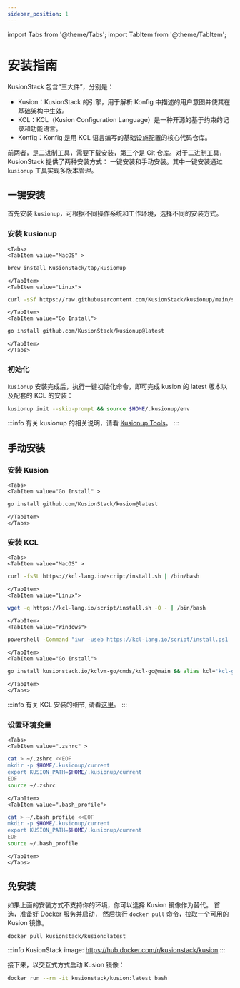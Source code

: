 ```yaml
---
sidebar_position: 1
---
```

import Tabs from '@theme/Tabs';
import TabItem from '@theme/TabItem';

# 安装指南

KusionStack 包含“三大件”，分别是：

- Kusion：KusionStack 的引擎，用于解析 Konfig 中描述的用户意图并使其在基础架构中生效。
- KCL：KCL（Kusion Configuration Language）是一种开源的基于约束的记录和功能语言。
- Konfig：Konfig 是用 KCL 语言编写的基础设施配置的核心代码仓库。

前两者，是二进制工具，需要下载安装，第三个是 Git 仓库。对于二进制工具，KusionStack 提供了两种安装方式：
一键安装和手动安装。其中一键安装通过 `kusionup` 工具实现多版本管理。

## 一键安装

首先安装 `kusionup`，可根据不同操作系统和工作环境，选择不同的安装方式。

### 安装 kusionup

```mdx-code-block
<Tabs>
<TabItem value="MacOS" >
```

```bash
brew install KusionStack/tap/kusionup
```

```mdx-code-block
</TabItem>
<TabItem value="Linux">
```

```bash
curl -sSf https://raw.githubusercontent.com/KusionStack/kusionup/main/scripts/install.sh | bash
```

```mdx-code-block
</TabItem>
<TabItem value="Go Install">
```

```bash
go install github.com/KusionStack/kusionup@latest
```

```mdx-code-block
</TabItem>
</Tabs>
```

### 初始化

`kusionup` 安装完成后，执行一键初始化命令，即可完成 kusion 的 latest 版本以及配套的 KCL 的安装：

```bash
kusionup init --skip-prompt && source $HOME/.kusionup/env
```

:::info
有关 kusionup 的相关说明，请看 [Kusionup Tools](/docs/reference/cli/kusionup/)。
:::

## 手动安装

### 安装 Kusion

```mdx-code-block
<Tabs>
<TabItem value="Go Install" >
```

```bash
go install github.com/KusionStack/kusion@latest
```

```mdx-code-block
</TabItem>
</Tabs>
```

### 安装 KCL

```mdx-code-block
<Tabs>
<TabItem value="MacOS" >
```

```bash
curl -fsSL https://kcl-lang.io/script/install.sh | /bin/bash
```

```mdx-code-block
</TabItem>
<TabItem value="Linux">
```

```bash
wget -q https://kcl-lang.io/script/install.sh -O - | /bin/bash
```

```mdx-code-block
</TabItem>
<TabItem value="Windows">
```

```bash
powershell -Command "iwr -useb https://kcl-lang.io/script/install.ps1 | iex"
```

```mdx-code-block
</TabItem>
<TabItem value="Go Install">
```

```bash
go install kusionstack.io/kclvm-go/cmds/kcl-go@main && alias kcl='kcl-go kcl'
```

```mdx-code-block
</TabItem>
</Tabs>
```

:::info
有关 KCL 安装的细节, 请看[这里](https://kcl-lang.io/docs/user_docs/getting-started/install/)。
:::

### 设置环境变量

```mdx-code-block
<Tabs>
<TabItem value=".zshrc" >
```

```bash
cat > ~/.zshrc <<EOF
mkdir -p $HOME/.kusionup/current
export KUSION_PATH=$HOME/.kusionup/current
EOF
source ~/.zshrc
```

```mdx-code-block
</TabItem>
<TabItem value=".bash_profile">
```

```bash
cat > ~/.bash_profile <<EOF
mkdir -p $HOME/.kusionup/current
export KUSION_PATH=$HOME/.kusionup/current
EOF
source ~/.bash_profile
```

```mdx-code-block
</TabItem>
</Tabs>
```

## 免安装

如果上面的安装方式不支持你的环境，你可以选择 Kusion 镜像作为替代。
首选，准备好 [Docker](https://www.docker.com/) 服务并启动，
然后执行 `docker pull` 命令，拉取一个可用的 Kusion 镜像。

```bash
docker pull kusionstack/kusion:latest
```

:::info
KusionStack image: https://hub.docker.com/r/kusionstack/kusion
:::

接下来，以交互式方式启动 Kusion 镜像：

```bash
docker run --rm -it kusionstack/kusion:latest bash
```
